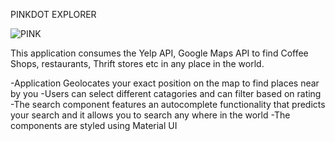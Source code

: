 PINKDOT EXPLORER


![PINK](https://user-images.githubusercontent.com/45244793/183127994-cb7a4706-9210-4b0b-b0dd-496cc084b110.jpg)


This application consumes the Yelp API,  Google Maps API to find Coffee Shops, restaurants, Thrift stores etc in any place in the world.

 -Application Geolocates your exact position on the map to find places near by you
 -Users can select different catagories and can filter based on rating 
 -The search component features an autocomplete functionality that predicts your search and it allows you to search any where in the world
 -The components are styled using Material UI

